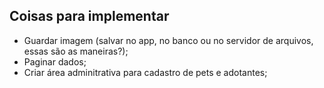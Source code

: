 ## Coisas para implementar

- Guardar imagem (salvar no app, no banco ou no servidor de arquivos, essas são as maneiras?);
- Paginar dados;
- Criar área adminitrativa para cadastro de pets e adotantes;
